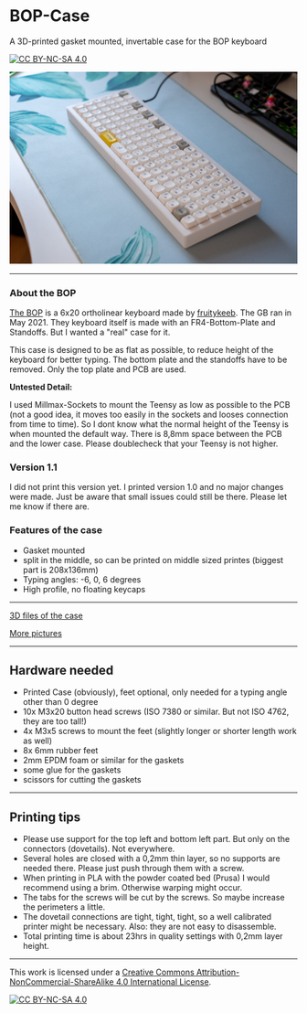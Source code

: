 # BOP-Case
A 3D-printed gasket mounted, invertable case for the BOP keyboard

[![CC BY-NC-SA 4.0][cc-by-nc-sa-shield]][cc-by-nc-sa]

<img src="https://github.com/Technofrikus/BOP-Case/blob/main/pictures/Bop%20case%206.jpg?raw=true" alt="header" width="800"/>


---
### About the BOP

[The BOP](https://github.com/blewis308/BOP-Keyboard) is a 6x20 ortholinear keyboard made by [fruitykeeb](https://www.fruitykeeb.xyz). The GB ran in May 2021. They keyboard itself is made with an FR4-Bottom-Plate and Standoffs. But I wanted a "real" case for it.

This case is designed to be as flat as possible, to reduce height of the keyboard for better typing. The bottom plate and the standoffs have to be removed. Only the top plate and PCB are used.

**Untested Detail:**

I used Millmax-Sockets to mount the Teensy as low as possible to the PCB (not a good idea, it moves too easily in the sockets and looses connection from time to time). So I dont know what the normal height of the Teensy is when mounted the default way. There is 8,8mm space between the PCB and the lower case. Please doublecheck that your Teensy is not higher.

### Version 1.1
I did not print this version yet. I printed version 1.0 and no major changes were made. Just be aware that small issues could still be there. Please let me know if there are.


### Features of the case
- Gasket mounted
- split in the middle, so can be printed on middle sized printes (biggest part is 208x136mm)
- Typing angles: -6, 0, 6 degrees
- High profile, no floating keycaps

---

[3D files of the case](3D-files/)

[More pictures](pictures/)


---
## Hardware needed
- Printed Case (obviously), feet optional, only needed for a typing angle other than 0 degree
- 10x M3x20 button head screws (ISO 7380 or similar. But not ISO 4762, they are too tall!) 
- 4x M3x5 screws to mount the feet (slightly longer or shorter length work as well)
- 8x 6mm rubber feet
- 2mm EPDM foam or similar for the gaskets
- some glue for the gaskets
- scissors for cutting the gaskets

---

## Printing tips
- Please use support for the top left and bottom left part. But only on the connectors (dovetails). Not everywhere.
- Several holes are closed with a 0,2mm thin layer, so no supports are needed there. Please just push through them with a screw.
- When printing in PLA with the powder coated bed (Prusa) I would recommend using a brim. Otherwise warping might occur.
- The tabs for the screws will be cut by the screws. So maybe increase the perimeters a little.
- The dovetail connections are tight, tight, tight, so a well calibrated printer might be necessary. Also: they are not easy to disassemble. 
- Total printing time is about 23hrs in quality settings with 0,2mm layer height.

---

This work is licensed under a
[Creative Commons Attribution-NonCommercial-ShareAlike 4.0 International License][cc-by-nc-sa].

[![CC BY-NC-SA 4.0][cc-by-nc-sa-image]][cc-by-nc-sa]

[cc-by-nc-sa]: http://creativecommons.org/licenses/by-nc-sa/4.0/
[cc-by-nc-sa-image]: https://licensebuttons.net/l/by-nc-sa/4.0/88x31.png
[cc-by-nc-sa-shield]: https://img.shields.io/badge/License-CC%20BY--NC--SA%204.0-lightgrey.svg
